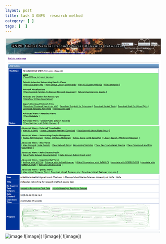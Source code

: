 ```yaml
---
layout: post
title: task 3 GNPS  research method 
category: [ ]
tags: [  ]
---
```

![image](https://github.com/arikattia/arik_attia_Notebook/blob/master/images/gnps1.png?raw=true)  
![image](https://github.com/arikattia/arik_attia_Notebook/blob/master/images/gnps2.png?raw=true)
![image](https://github.com/arikattia/arik_attia_Notebook/blob/master/images/gnps3.png?raw=true)  
![image]()
![image](
![image](
![image](
